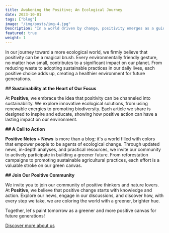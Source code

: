 ```yaml
---
title: Awakening the Positive; An Ecological Journey
date: 2023-10-01
tags: ["blog"]
image: "/img/posts/img-4.jpg"
Description: "In a world driven by change, positivity emerges as a guiding light. In **Positive Notes + News**, we explore how every small action can transform our environment and shape a greener, more sustainable future, with a picturesque touch of double meaning."
featured: true
weight: 1
---
```


In our journey toward a more ecological world, we firmly believe that positivity can be a magical brush. Every environmentally friendly gesture, no matter how small, contributes to a significant impact on our planet. From reducing waste to adopting sustainable practices in our daily lives, each positive choice adds up, creating a healthier environment for future generations.

**## Sustainability at the Heart of Our Focus**

At **Positive**, we embrace the idea that positivity can be channeled into sustainability. We explore innovative ecological solutions, from using renewable energies to promoting biodiversity. Each article we share is designed to inspire and educate, showing how positive action can have a lasting impact on our environment.

**## A Call to Action**

**Positive Notes + News** is more than a blog; it's a world filled with colors that empower people to be agents of ecological change. Through updated news, in-depth analyses, and practical resources, we invite our community to actively participate in building a greener future. From reforestation campaigns to promoting sustainable agricultural practices, each effort is a valuable stroke on our green canvas.

**## Join Our Positive Community**

We invite you to join our community of positive thinkers and nature lovers. At **Positive**, we believe that positive change starts with knowledge and action. Explore our news, engage in our discussions, and discover how, with every step we take, we are coloring the world with a greener, brighter hue.

Together, let's paint tomorrow as a greener and more positive canvas for future generations!

<a href="javascript:history.back()">Discover more about us</a>